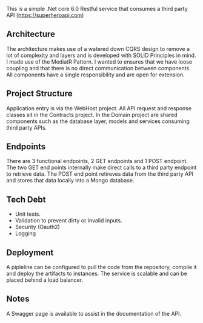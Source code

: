 This is a simple .Net core 6.0 Restful service that consumes a third party API (https://superheroapi.com)

## Architecture
The architecture makes use of a watered down CQRS design to remove a lot of complexity and layers and is developed with SOLID Principles in mind. I made use of the MediatR Pattern. I wanted to ensures that we have loose coupling and that there is no direct communication between components. All components have a single responsibility and are open for extension.

## Project Structure
Application entry is via the WebHost project. All API request and response classes sit in the Contracts project. In the Domain project are shared components such as the database layer, models and services consuming third party APIs.
 
## Endpoints
There are 3 functional endpoints, 2 GET endpoints and 1 POST endpoint. The two GET end points internally make direct calls to a third party endpoint to retrieve data. The POST end point retireves data from the third party API and stores that data locally into a Mongo database.
 
## Tech Debt
 * Unit tests.
 * Validation to prevent dirty or invalid inputs.
 * Security (Oauth2)
 * Logging

## Deployment
A pipleline can be configured to pull the code from the repository, compile it and deploy the artifacts to instances.
The service is scalable and can be placed behind a load balancer.

## Notes
A Swagger page is available to assist in the documentation of the API. 
